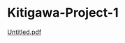 # Kitigawa-Project-1
[Untitled.pdf](https://github.com/Jenni2024/Kitigawa-Project-1/files/10562264/Untitled.pdf)
